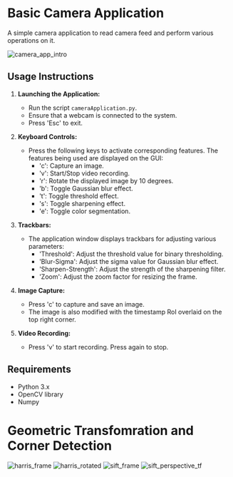 # Basic Camera Application

A simple camera application to read camera feed and perform various operations on it.

![camera_app_intro](https://github.com/atreyabhat/RBE-ComputerVision/assets/39030188/5863199d-8a22-4ef7-8a12-de8d805521e9)


## Usage Instructions
1. **Launching the Application:**
   - Run the script `cameraApplication.py`.
   - Ensure that a webcam is connected to the system.
   - Press 'Esc' to exit.
   
2. **Keyboard Controls:**
   - Press the following keys to activate corresponding features. The features being used are displayed on the GUI:
     - 'c': Capture an image.
     - 'v': Start/Stop video recording.
     - 'r': Rotate the displayed image by 10 degrees.
     - 'b': Toggle Gaussian blur effect.
     - 't': Toggle threshold effect.
     - 's': Toggle sharpening effect.
     - 'e': Toggle color segmentation.
   
3. **Trackbars:**
   - The application window displays trackbars for adjusting various parameters:
     - 'Threshold': Adjust the threshold value for binary thresholding.
     - 'Blur-Sigma': Adjust the sigma value for Gaussian blur effect.
     - 'Sharpen-Strength': Adjust the strength of the sharpening filter.
     - 'Zoom': Adjust the zoom factor for resizing the frame.
   
4. **Image Capture:**
   - Press 'c' to capture and save an image.
   - The image is also modified with the timestamp RoI overlaid on the top right corner.
   
5. **Video Recording:**
   - Press 'v' to start recording. Press again to stop.

## Requirements
- Python 3.x
- OpenCV library
- Numpy




# Geometric Transfomration and Corner Detection

![harris_frame](https://github.com/atreyabhat/RBE-ComputerVision/assets/39030188/4587d395-f1c1-48f0-aeb2-d33e733f62ed)
![harris_rotated](https://github.com/atreyabhat/RBE-ComputerVision/assets/39030188/0b4f2781-134a-4d03-bcf7-617f28ce2215)
![sift_frame](https://github.com/atreyabhat/RBE-ComputerVision/assets/39030188/8a7d86f5-628d-4f40-9aea-e29a6499ce05)
![sift_perspective_tf](https://github.com/atreyabhat/RBE-ComputerVision/assets/39030188/b20fc3fd-f670-4904-af02-2168af7cfeb6)



